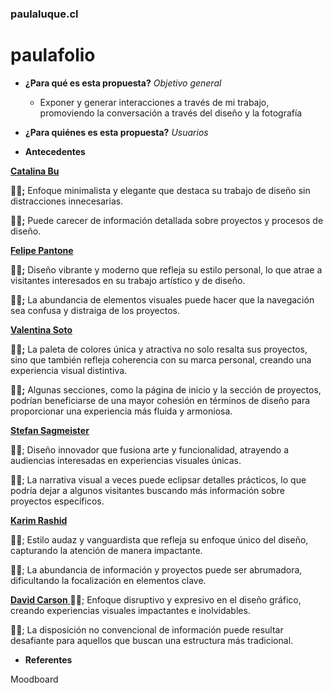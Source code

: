 ### paulaluque.cl
# paulafolio

* **¿Para qué es esta propuesta?**
*Objetivo general*
  * Exponer y generar interacciones a través de mi trabajo, promoviendo la conversación a través del diseño y la fotografía


* **¿Para quiénes es esta propuesta?**
*Usuarios*


* **Antecedentes**

[**Catalina Bu** ](https://catalinabu.com)

**👍🏼;**
Enfoque minimalista y elegante que destaca su trabajo de diseño sin distracciones innecesarias.

**👎🏼;**
Puede carecer de información detallada sobre proyectos y procesos de diseño.


[**Felipe Pantone** ](https://felipepantone.com)

**👍🏼;**
Diseño vibrante y moderno que refleja su estilo personal, lo que atrae a visitantes interesados en su trabajo artístico y de diseño.

**👎🏼;**
La abundancia de elementos visuales puede hacer que la navegación sea confusa y distraiga de los proyectos.


[**Valentina Soto** ](https://www.valentinasotoillanes.com/)

**👍🏼;**
La paleta de colores única y atractiva no solo resalta sus proyectos, sino que también refleja coherencia con su marca personal, creando una experiencia visual distintiva.

**👎🏼;**
Algunas secciones, como la página de inicio y la sección de proyectos, podrían beneficiarse de una mayor cohesión en términos de diseño para proporcionar una experiencia más fluida y armoniosa.

[**Stefan Sagmeister** ](https://sagmeister.com/)

👍🏼;
Diseño innovador que fusiona arte y funcionalidad, atrayendo a audiencias interesadas en experiencias visuales únicas.

👎🏼;
La narrativa visual a veces puede eclipsar detalles prácticos, lo que podría dejar a algunos visitantes buscando más información sobre proyectos específicos.

[**Karim Rashid** ](http://www.karimrashid.com/overview#about)

👍🏼;
Estilo audaz y vanguardista que refleja su enfoque único del diseño, capturando la atención de manera impactante.

👎🏼;
La abundancia de información y proyectos puede ser abrumadora, dificultando la focalización en elementos clave.

[**David Carson** ](https://www.davidcarsondesign.com/)
👍🏼;
Enfoque disruptivo y expresivo en el diseño gráfico, creando experiencias visuales impactantes e inolvidables.

👎🏼;
La disposición no convencional de información puede resultar desafiante para aquellos que buscan una estructura más tradicional.

* **Referentes**

Moodboard
